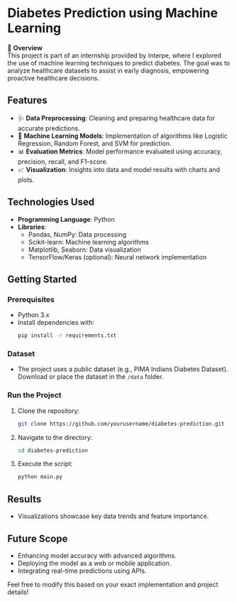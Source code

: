 # **Diabetes Prediction using Machine Learning**  

🚀 **Overview**  
This project is part of an internship provided by Interpe, where I explored the use of machine learning techniques to predict diabetes. The goal was to analyze healthcare datasets to assist in early diagnosis, empowering proactive healthcare decisions.

## **Features**  
- 🩺 **Data Preprocessing**: Cleaning and preparing healthcare data for accurate predictions.  
- 🤖 **Machine Learning Models**: Implementation of algorithms like Logistic Regression, Random Forest, and SVM for prediction.  
- 📊 **Evaluation Metrics**: Model performance evaluated using accuracy, precision, recall, and F1-score.  
- 📈 **Visualization**: Insights into data and model results with charts and plots.  

## **Technologies Used**  
- **Programming Language**: Python  
- **Libraries**:  
  - Pandas, NumPy: Data processing  
  - Scikit-learn: Machine learning algorithms  
  - Matplotlib, Seaborn: Data visualization  
  - TensorFlow/Keras (optional): Neural network implementation  

## **Getting Started**  
### Prerequisites  
- Python 3.x  
- Install dependencies with:  
  ```bash
  pip install -r requirements.txt
  ```  

### Dataset  
- The project uses a public dataset (e.g., PIMA Indians Diabetes Dataset). Download or place the dataset in the `/data` folder.  

### Run the Project  
1. Clone the repository:  
   ```bash
   git clone https://github.com/yourusername/diabetes-prediction.git
   ```  
2. Navigate to the directory:  
   ```bash
   cd diabetes-prediction
   ```  
3. Execute the script:  
   ```bash
   python main.py

## **Results**    
- Visualizations showcase key data trends and feature importance.  
## **Future Scope**  
- Enhancing model accuracy with advanced algorithms.  
- Deploying the model as a web or mobile application.  
- Integrating real-time predictions using APIs.  


Feel free to modify this based on your exact implementation and project details!
